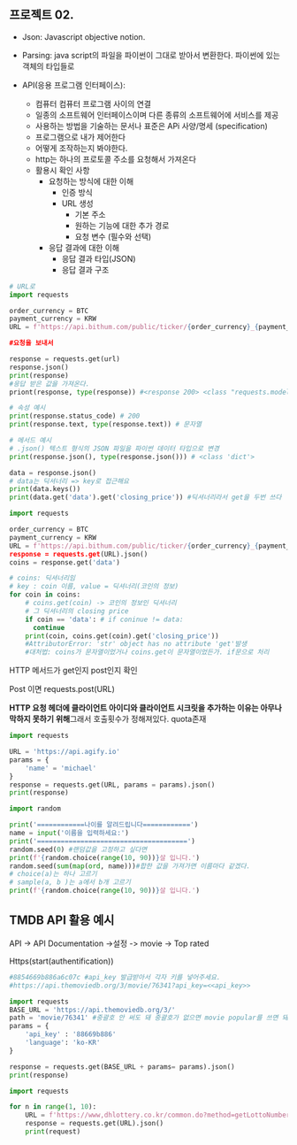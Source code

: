 ## 프로젝트 02.

- Json: Javascript objective notion.
- Parsing: java script의 파일을 파이썬이 그대로 받아서 변환한다. 파이썬에 있는 객체의 타입들로

- API(응용 프로그램 인터페이스):
  - 컴퓨터 컴퓨터 프로그램 사이의 연결
  - 일종의 소프트웨어 인터페이스이며 다른 종류의 소프트웨어에 서비스를 제공
  - 사용하는 방법을 기술하는 문서나 표준은 APi 사양/명세 (specification)
  - 프로그램으로 내가 제어한다
  - 어떻게 조작하는지 봐야한다.
  - http는 하나의 프로토콜 주소를 요청해서 가져온다
  - 활용시 확인 사항
    - 요청하는 방식에 대한 이해
      - 인증 방식
      - URL 생성
        - 기본 주소
        - 원하는 기능에 대한 추가 경로
        - 요청 변수 (필수와 선택)
    - 응답 결과에 대한 이해
      - 응답 결과 타입(JSON)
      - 응답 결과 구조

```python
# URL로
import requests

order_currency = BTC
payment_currency = KRW
URL = f'https://api.bithum.com/public/ticker/{order_currency}_{payment_currency}

#요청을 보내서 

response = requests.get(url)
response.json()
print(response)
#응답 받은 값을 가져온다.
priont(response, type(response)) #<response 200> <class "requests.models.response">
```

```python
# 속성 예시
print(response.status_code) # 200
print(response.text, type(response.text)) # 문자열

# 메서드 예시
# .json() 텍스트 형식의 JSON 파일을 파이썬 데이터 타입으로 변경
print(response.json(), type(response.json())) # <class 'dict'>

data = response.json()
# data는 딕셔너리 => key로 접근해요
print(data.keys())
print(data.get('data').get('closing_price')) #딕셔너리라서 get을 두번 쓰다 
```

```python
import requests

order_currency = BTC
payment_currency = KRW
URL = f'https://api.bithum.com/public/ticker/{order_currency}_{payment_currency}
response = requests.get(URL).json()
coins = response.get('data')

# coins: 딕셔너리임
# key : coin 이름, value = 딕셔너리(코인의 정보)
for coin in coins:
  	# coins.get(coin) -> 코인의 정보인 딕셔너리
    # 그 딕셔너리의 closing price
    if coin == 'data': # if coninue != data: 
      continue
  	print(coin, coins.get(coin).get('closing_price'))
    #AttributorError: 'str' object has no attribute 'get'발생
    #대처법: coins가 문자열이었거나 coins.get이 문자열이었든가. if문으로 처리


```

HTTP 메서드가 get인지 post인지 확인

Post 이면 requests.post(URL)

**HTTP 요청 헤더에 클라이언트 아이디와 클라이언트 시크릿을 추가하는 이유는 아무나 막하지 못하기 위해**그래서 호출횟수가 정해져있다. quota존재

```python
import requests

URL = 'https://api.agify.io'
params = {
  	'name' = 'michael'
}
response = requests.get(URL, params = params).json()
print(response)
```

```python
import random

print('============나이를 알려드립니다============')
name = input('이름을 입력하세요:')
print('======================================')
random.seed(0) #랜덤값을 고정하고 싶다면
print(f'{random.choice(range(10, 90))}살 입니다.')
random.seed(sum(map(ord, name)))#합한 값을 가져가면 이름마다 같겠다.
# choice(a)는 하나 고르기
# sample(a, b )는 a에서 b개 고르기
print(f'{random.choice(range(10, 90))}살 입니다.')
```

## TMDB API 활용 예시

API -> API Documentation ->설정 -> movie -> Top rated

Https(start(authentification)) 

```python
#8854669b886a6c07c #api_key 발급받아서 각자 키를 넣어주세요. 
#https://api.themoviedb.org/3/movie/76341?api_key=<<api_key>>

import requests
BASE_URL = 'https://api.themoviedb.org/3/'
path = 'movie/76341' #중괄호 안 써도 돼 중괄호가 없으면 movie popular를 쓰면 돼 
params = {
  	'api_key' : '88669b886'
  	'language': 'ko-KR'
}

response = requests.get(BASE_URL + params= params).json()
print(response)
```

```python
import requests

for n in range(1, 10):
  	URL = f'https://www,dhlottery.co.kr/common.do?method=getLottoNumber&drwNo={n}'
    response = requests.get(URL).json()
    print(request)
```



